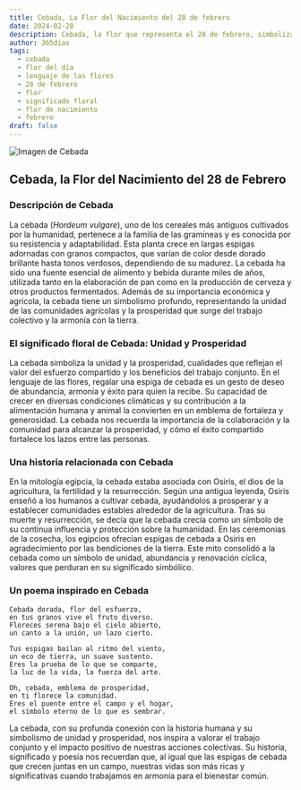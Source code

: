 ```yaml
---
title: Cebada, La Flor del Nacimiento del 28 de febrero
date: 2024-02-28
description: Cebada, la flor que representa el 28 de febrero, simboliza Unidad y prosperidad. Descubre su fascinante historia, significado en el lenguaje de las flores y una poesía que celebra su belleza.
author: 365días
tags:
  - cebada
  - flor del día
  - lenguaje de las flores
  - 28 de febrero
  - flor
  - significado floral
  - flor de nacimiento
  - febrero
draft: false
---
```


![Imagen de Cebada](https://cdn.pixabay.com/photo/2018/03/19/20/20/wheat-3241114_1280.jpg#center)


## Cebada, la Flor del Nacimiento del 28 de Febrero

### Descripción de Cebada

La cebada (_Hordeum vulgare_), uno de los cereales más antiguos cultivados por la humanidad, pertenece a la familia de las gramíneas y es conocida por su resistencia y adaptabilidad. Esta planta crece en largas espigas adornadas con granos compactos, que varían de color desde dorado brillante hasta tonos verdosos, dependiendo de su madurez. La cebada ha sido una fuente esencial de alimento y bebida durante miles de años, utilizada tanto en la elaboración de pan como en la producción de cerveza y otros productos fermentados. Además de su importancia económica y agrícola, la cebada tiene un simbolismo profundo, representando la unidad de las comunidades agrícolas y la prosperidad que surge del trabajo colectivo y la armonía con la tierra.

### El significado floral de Cebada: Unidad y Prosperidad

La cebada simboliza la unidad y la prosperidad, cualidades que reflejan el valor del esfuerzo compartido y los beneficios del trabajo conjunto. En el lenguaje de las flores, regalar una espiga de cebada es un gesto de deseo de abundancia, armonía y éxito para quien la recibe. Su capacidad de crecer en diversas condiciones climáticas y su contribución a la alimentación humana y animal la convierten en un emblema de fortaleza y generosidad. La cebada nos recuerda la importancia de la colaboración y la comunidad para alcanzar la prosperidad, y cómo el éxito compartido fortalece los lazos entre las personas.

### Una historia relacionada con Cebada

En la mitología egipcia, la cebada estaba asociada con Osiris, el dios de la agricultura, la fertilidad y la resurrección. Según una antigua leyenda, Osiris enseñó a los humanos a cultivar cebada, ayudándolos a prosperar y a establecer comunidades estables alrededor de la agricultura. Tras su muerte y resurrección, se decía que la cebada crecía como un símbolo de su continua influencia y protección sobre la humanidad. En las ceremonias de la cosecha, los egipcios ofrecían espigas de cebada a Osiris en agradecimiento por las bendiciones de la tierra. Este mito consolidó a la cebada como un símbolo de unidad, abundancia y renovación cíclica, valores que perduran en su significado simbólico.

### Un poema inspirado en Cebada

```
Cebada dorada, flor del esfuerzo,  
en tus granos vive el fruto diverso.  
Floreces serena bajo el cielo abierto,  
un canto a la unión, un lazo cierto.  

Tus espigas bailan al ritmo del viento,  
un eco de tierra, un suave sustento.  
Eres la prueba de lo que se comparte,  
la luz de la vida, la fuerza del arte.  

Oh, cebada, emblema de prosperidad,  
en ti florece la comunidad.  
Eres el puente entre el campo y el hogar,  
el símbolo eterno de lo que es sembrar.  
```

La cebada, con su profunda conexión con la historia humana y su simbolismo de unidad y prosperidad, nos inspira a valorar el trabajo conjunto y el impacto positivo de nuestras acciones colectivas. Su historia, significado y poesía nos recuerdan que, al igual que las espigas de cebada que crecen juntas en un campo, nuestras vidas son más ricas y significativas cuando trabajamos en armonía para el bienestar común.

